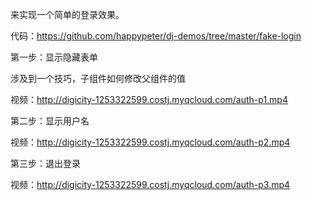 
来实现一个简单的登录效果。

代码：https://github.com/happypeter/dj-demos/tree/master/fake-login

第一步：显示隐藏表单

涉及到一个技巧，子组件如何修改父组件的值

视频：http://digicity-1253322599.costj.myqcloud.com/auth-p1.mp4

第二步：显示用户名

视频：http://digicity-1253322599.costj.myqcloud.com/auth-p2.mp4

第三步：退出登录

视频：http://digicity-1253322599.costj.myqcloud.com/auth-p3.mp4
